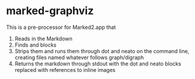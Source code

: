 # marked-graphviz

This is a pre-processor for Marked2.app that

1. Reads in the Markdown
2. Finds <dot> and <neato> blocks
3. Strips them and runs them through dot and neato on the command line, creating files named whatever follows graph/digraph
4. Returns the markdown through stdout with the dot and neato blocks replaced with references to inline images

